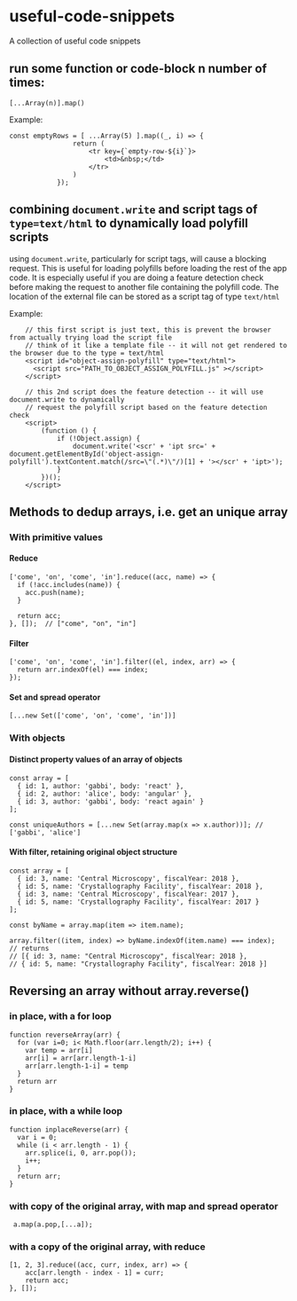 # useful-code-snippets
A collection of useful code snippets

## run some function or code-block n number of times:
```
[...Array(n)].map()
```
Example:
```
const emptyRows = [ ...Array(5) ].map((_, i) => {
                return (
                    <tr key={`empty-row-${i}`}>
                        <td>&nbsp;</td>
                    </tr>
                )
            });
```

## combining `document.write` and script tags of `type=text/html` to dynamically load polyfill scripts
using `document.write`, particularly for script tags, will cause a blocking request.  This is useful for loading polyfills before loading the rest of the app code.  It is especially useful if you are doing a feature detection check before making the request to another file containing the polyfill code.  The location of the external file can be stored as a script tag of type `text/html`

Example:
```
    // this first script is just text, this is prevent the browser from actually trying load the script file
    // think of it like a template file -- it will not get rendered to the browser due to the type = text/html
    <script id="object-assign-polyfill" type="text/html">
      <script src="PATH_TO_OBJECT_ASSIGN_POLYFILL.js" ></script>
    </script>
    
    // this 2nd script does the feature detection -- it will use document.write to dynamically 
    // request the polyfill script based on the feature detection check
    <script>
        (function () {
            if (!Object.assign) {
                document.write('<scr' + 'ipt src=' + document.getElementById('object-assign-polyfill').textContent.match(/src=\"(.*)\"/)[1] + '></scr' + 'ipt>');
            }
        })();
    </script>
```

## Methods to dedup arrays, i.e. get an unique array
### With primitive values
#### Reduce
```
['come', 'on', 'come', 'in'].reduce((acc, name) => {
  if (!acc.includes(name)) {
    acc.push(name);
  }

  return acc;
}, []);  // ["come", "on", "in"]
```
#### Filter
```
['come', 'on', 'come', 'in'].filter((el, index, arr) => {
  return arr.indexOf(el) === index;
});
```
#### Set and spread operator
```
[...new Set(['come', 'on', 'come', 'in'])]
```
### With objects
#### Distinct property values of an array of objects
```
const array = [
  { id: 1, author: 'gabbi', body: 'react' },
  { id: 2, author: 'alice', body: 'angular' },
  { id: 3, author: 'gabbi', body: 'react again' }
];

const uniqueAuthors = [...new Set(array.map(x => x.author))]; // ['gabbi', 'alice']
```
#### With filter, retaining original object structure
```
const array = [
  { id: 3, name: 'Central Microscopy', fiscalYear: 2018 },
  { id: 5, name: 'Crystallography Facility', fiscalYear: 2018 },
  { id: 3, name: 'Central Microscopy', fiscalYear: 2017 },
  { id: 5, name: 'Crystallography Facility', fiscalYear: 2017 }
];

const byName = array.map(item => item.name);

array.filter((item, index) => byName.indexOf(item.name) === index);
// returns
// [{ id: 3, name: "Central Microscopy", fiscalYear: 2018 },
// { id: 5, name: "Crystallography Facility", fiscalYear: 2018 }]
```

## Reversing an array without array.reverse()
### in place, with a for loop
```
function reverseArray(arr) {
  for (var i=0; i< Math.floor(arr.length/2); i++) {
    var temp = arr[i]
    arr[i] = arr[arr.length-1-i]
    arr[arr.length-1-i] = temp    
  }
  return arr  
}
```
### in place, with a while loop
```
function inplaceReverse(arr) {
  var i = 0;
  while (i < arr.length - 1) {
    arr.splice(i, 0, arr.pop());
    i++;
  }
  return arr;
}
```
### with copy of the original array, with map and spread operator
```
 a.map(a.pop,[...a]); 
```

### with a copy of the original array, with reduce
```
[1, 2, 3].reduce((acc, curr, index, arr) => {
    acc[arr.length - index - 1] = curr;
    return acc;
}, []);
```
